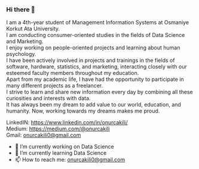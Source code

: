 ### Hi there 👋

I am a 4th-year student of Management Information Systems at Osmaniye Korkut Ata University.  
I am conducting consumer-oriented studies in the fields of Data Science and Marketing.  
I enjoy working on people-oriented projects and learning about human psychology.  
I have been actively involved in projects and trainings in the fields of software, hardware, statistics, and marketing, interacting closely with our esteemed faculty members throughout my education.  
Apart from my academic life, I have had the opportunity to participate in many different projects as a freelancer.  
I strive to learn and share new information every day by combining all these curiosities and interests with data.  
It has always been my dream to add value to our world, education, and humanity. Now, working towards my dreams makes me proud.  


LinkedIN: https://www.linkedin.com/in/onurcakili/  
Medium: https://medium.com/@onurcakili  
Gmail: onurcakili0@gmail.com  

- 🔭 I’m currently working on Data Science
- 🌱 I’m currently learning Data Science
- 📫 How to reach me: onurcakili0@gmail.com
